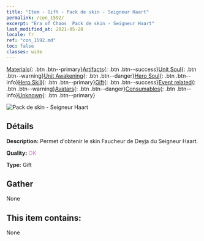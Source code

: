 ```yaml
---
title: "Item - Gift - Pack de skin - Seigneur Haart"
permalink: /con_1592/
excerpt: "Era of Chaos  Pack de skin - Seigneur Haart"
last_modified_at: 2021-05-28
locale: fr
ref: "con_1592.md"
toc: false
classes: wide
---
```

 [Materials](/ItemsFR/){: .btn .btn--primary}[Artifacts](/ItemsFR/Artifacts/){: .btn .btn--success}[Unit Soul](/ItemsFR/UnitSoul/){: .btn .btn--warning}[Unit Awakening](/ItemsFR/UnitAwakening/){: .btn .btn--danger}[Hero Soul](/ItemsFR/HeroSoul/){: .btn .btn--info}[Hero Skill](/ItemsFR/HeroSkill/){: .btn .btn--primary}[Gift](/ItemsFR/Gift/){: .btn .btn--success}[Event related](/ItemsFR/Events/){: .btn .btn--warning}[Avatars](/ItemsFR/Avatars/){: .btn .btn--danger}[Consumables](/ItemsFR/Consumables/){: .btn .btn--info}[Unknown](/ItemsFR/Unknown/){: .btn .btn--primary}

 ![Pack de skin - Seigneur Haart](/images/t/i_907204.png)

## Détails
 **Description:** Permet d'obtenir le skin Faucheur de Deyja du Seigneur Haart.

 **Quality:** <span style="color: #DA70D6">OK</span>

 **Type:** Gift

## Gather

  None

## This item contains:

  None

